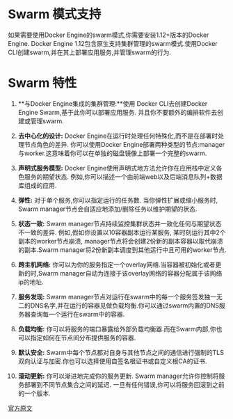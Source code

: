 
# Swarm 模式支持

如果需要使用Docker Engine的swarm模式,你需要安装1.12+版本的Docker Engine.
Docker Engine 1.12包含原生支持集群管理的swarm模式.使用Docker CLI创建swarm,并在其上部署应用服务,并管理swarm的行为.

# Swarm 特性

1. **与Docker Engine集成的集群管理:**使用 Docker CLI去创建Docker Engine Swarm,基于此你可以部署应用服务. 并且你不要额外的编排软件去创建或管理swarm.

2. **去中心化的设计:** Docker Engine在运行时处理任何特殊化,而不是在部署时处理节点角色的差异. 你可以使用Docker Engine部署两种类型的节点:manager与worker.这意味着你可以在单独的磁盘镜像上部署一个完整的swarm.

3. **声明式服务模型:** Docker Engine使用声明式地方法允许你在应用栈中定义各色服务的期望状态. 例如,你可以描述一个由前端web以及后端消息队列+数据库组成的应用.

4. **弹性:** 对于单个服务,你可以指定运行的任务数. 当你弹性扩展或缩小服务时, Swarm manager节点会自适应地添加/删除任务以维护期望的状态.

5. **状态一致:** Swarm manager节点持续监控集群状态并一致化任何与期望状态不一致的差异. 例如,假如你设置以10容器副本运行某服务, 某时刻运行其中2个副本的worker节点崩溃, manager节点将会创建2份新的副本容器以取代崩溃的副本.Swarm manager将2份新副本调度到其他运行中且可用的worker节点.

6. **跨主机网络:** 你可以为你的服务指定一个overlay网络.当容器被初始化或者更新的时,Swarm manager自动为连接于该overlay网络的容器分配属于该网络ip的地址.

7. **服务发现:** Swarm manager节点对运行在swarm中的每一个服务签发独一无二的DNS名字,并在运行的容器见做负载均衡.你可以通过swarm内置的DNS服务器查询每一个运行在swarm中的容器.

8. **负载均衡:** 你可以将服务的端口暴露给外部负载均衡器.而在Swarm内部,你也可以指定如何在节点间分布提供服务的容器.

9. **默认安全:** Swarm中每个节点都对自身与其他节点之间的通信进行强制的TLS双向认证与加密.你也可以选择使用自签名根证书或自定义根CA的证书.

10. **滚动更新:** 你可以渐进地完成你的服务更新. Swarm manager允许你控制将服务部署到不同节点集合之间的延迟. 一旦有任何错误,你可以将服务回滚到之前的一个版本.

[官方原文](https://docs.docker.com/engine/swarm/)
